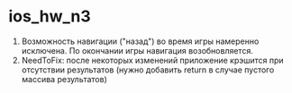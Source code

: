 # ios_hw_n3

1. Возможность навигации ("назад") во время игры намеренно исключена. По окончании игры навигация возобновляется.
2. NeedToFix: после некоторых изменений приложение крэшится при отсутствии результатов (нужно добавить return в случае пустого массива результатов)
